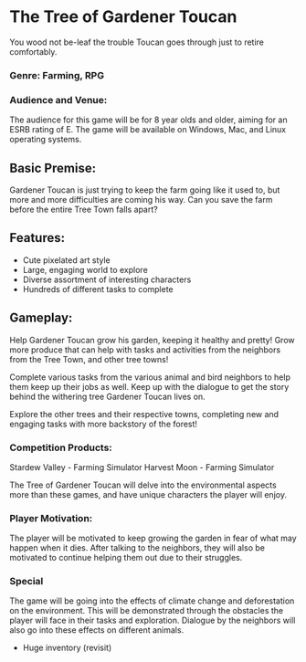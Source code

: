 # The Tree of Gardener Toucan
You wood not be-leaf the trouble Toucan goes through just to retire comfortably. 

### Genre: Farming, RPG
### Audience and Venue: 
The audience for this game will be for 8 year olds and older, aiming for an ESRB rating of E. The game will be available on Windows, Mac, and Linux operating systems.  
## Basic Premise:
Gardener Toucan is just trying to keep the farm going like it used to, but more and more difficulties are coming his way. Can you save the farm before the entire Tree Town falls apart? 

## Features: 
- Cute pixelated art style 
- Large, engaging world to explore 
- Diverse assortment of interesting characters
- Hundreds of different tasks to complete 

## Gameplay:
Help Gardener Toucan grow his garden, keeping it healthy and pretty! Grow more produce that can help with tasks and activities from the neighbors from the Tree Town, and other tree towns!

Complete various tasks from the various animal and bird neighbors to help them keep up their jobs as well. Keep up with the dialogue to get the story behind the withering tree Gardener Toucan lives on. 

Explore the other trees and their respective towns, completing new and engaging tasks with more backstory of the forest!

### Competition Products: 
Stardew Valley - Farming Simulator
Harvest Moon - Farming Simulator

The Tree of Gardener Toucan will delve into the environmental aspects more than these games, and have unique characters the player will enjoy. 

### Player Motivation: 
The player will be motivated to keep growing the garden in fear of what may happen when it dies. After talking to the neighbors, they will also be motivated to continue helping them out due to their struggles. 

### Special
The game will be going into the effects of climate change and deforestation on the environment. This will be demonstrated through the obstacles the player will face in their tasks and exploration. Dialogue by the neighbors will also go into these effects on different animals. 

- Huge inventory (revisit)
